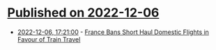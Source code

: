 # [Published on 2022-12-06](index.md)

* [2022-12-06, 17:21:00](https://tech.slashdot.org/story/22/12/06/1711227/france-bans-short-haul-domestic-flights-in-favour-of-train-travel?utm_source=rss1.0mainlinkanon&utm_medium=feed) - [France Bans Short Haul Domestic Flights in Favour of Train Travel](https://tech.slashdot.org/story/22/12/06/1711227/france-bans-short-haul-domestic-flights-in-favour-of-train-travel?utm_source=rss1.0mainlinkanon&utm_medium=feed)
